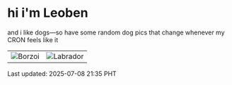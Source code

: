 # hi i'm Leoben

and i like dogs—so have some random dog pics that change whenever my CRON feels like it

|  |  |
|--------|----------|
| ![Borzoi](https://random-dog-vercel.vercel.app/api/random-borzoi?v=1751981727) | ![Labrador](https://random-dog-vercel.vercel.app/api/random-labrador?v=1751981727) |

Last updated: 2025-07-08 21:35 PHT
